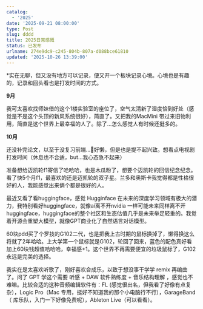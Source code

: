 ```yaml
---
catalog:
  - '2025'
date: '2025-09-21 08:00:00'
type: Post
slug: dddd
title: 2025日常感慨
status: 已发布
urlname: 274e9dc9-c245-804b-807a-d088bce61810
updated: '2025-10-26 13:39:00'
---
```


*实在无聊，但又没有地方可以记录，便又开一个板块记录心境。心境也是有趣的，记录和回头看也是打发时间的方式。


**9月**


我可太喜欢找师妹借的这个1楼实验室的座位了，空气太清新了湿度恰到好处（感觉是不是这个头顶的新风系统很好），简直了。又把我的MacMini 带过来旧物利用，简直是这个世界上最幸福的人了。除了…怎么感觉人有时候还挺多的。


**10月**


还没补完论文，以至于没复习前端…🥲好懒，但是也是提不起兴致。想看点电视剧打发时间（休息也不合适，but…我心态急不起来）


准备想给迈凯轮f1寄信了哈哈哈，也是木瓜粉了，想要个迈凯轮的回信纪念纪念。看了快5个月f1，最喜欢的还是迈凯轮的双子星。兰多和奥斯卡我觉得都是性格很好的人，我能感觉出来俩个都是很好的人。


最近又看了看huggingface，感觉 Hugginface 在未来的深度学习领域有极大的潜力，我特别看好huggingface，就像ai离不开nvidia 一样可能未来同样离不开 huggingface，huggingface的整个社区和生态估值几乎是未来举足轻重的。我觉着开源会重塑大模型，就像GPT商业化了自然语言对话模型。


60块pdd买了个罗技的G102二代，也是把我上古时期的鼠标换掉了，懒得换这么将就了2年哈哈。上大学第一个鼠标就是G102，轮回了回来，蓝色的配色真好看加上60块钱超值哈哈哈，幸福感+1。这个世界不再需要便宜的垃圾鼠标了，G102永远是完美的选择。


我实在是太喜欢听歌了，刚好喜欢合成乐，以致于想没事干学学 remix 再编曲了。问了 GPT 学这个需要 听感 + DAW 软件熟练度 + 音乐结构理解 ，感觉也不难嘛。比较合适的这种音频编辑软件有：FL (感觉很出名，但我看了好像有点复杂），Logic Pro（Mac 专用，挺好不知道我的那个小电脑行不行），GarageBand（ 库乐队，入门一下好像免费呢），Ableton Live（可以看看）。

